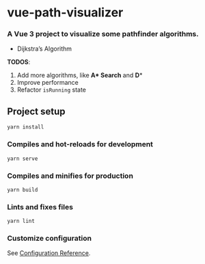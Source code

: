 # vue-path-visualizer

### A Vue 3 project to visualize some pathfinder algorithms.

- Dijkstra’s Algorithm

**TODOS**:

1. Add more algorithms, like **A\* Search** and **D***
1. Improve performance
1. Refactor `isRunning` state

## Project setup
```
yarn install
```

### Compiles and hot-reloads for development
```
yarn serve
```

### Compiles and minifies for production
```
yarn build
```

### Lints and fixes files
```
yarn lint
```

### Customize configuration
See [Configuration Reference](https://cli.vuejs.org/config/).
